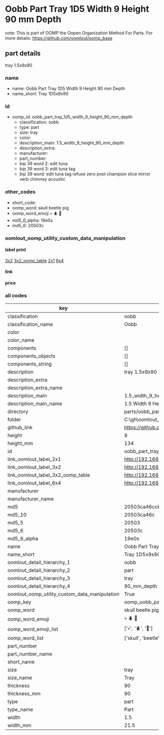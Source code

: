 # Oobb Part Tray 1D5 Width 9 Height 90 mm Depth  

note: This is part of OOMP the Oopen Organization Method For Parts. For more details: https://github.com/oomlout/oomp_base

##  part details
  



tray 1.5x9x90



### name
* name: Oobb Part Tray 1D5 Width 9 Height 90 mm Depth
* name_short: Tray 1D5x9x90 
### id
* oomp_id: oobb_part_tray_1d5_width_9_height_90_mm_depth
  * classification: oobb
  * type: part
  * size: tray
  * color: 
  * description_main: 1.5_width_9_height_90_mm_depth
  * description_extra: 
  * manufacturer: 
  * part_number: 
  * bip 39 word 2: edit tuna
  * bip 39 word 3: edit tuna tag
  * bip 39 word: edit tuna tag refuse zero pool champion slice mirror verb chimney acoustic

### other_codes
* short_code: 
* oomp_word: skull beetle pig
* oomp_word_emoji :skull: :beetle: :pig:
* md5_6_alpha: 19e0s
* md5_6: 20503c






### oomlout_oomp_utility_custom_data_manipulation
#### label print
[3x2](http://192.168.1.245:1112/?label=oomp%2019e0s)
[3x2_oomp_table](http://192.168.1.108:1112/?label=oomp%2019e0s)
[2x1](http://192.168.1.242:1112/?label=oomp%2019e0s)
[6x4](http://192.168.1.55:1112/?label=oomp%2019e0s)    

#### link

                              

#### price







### all codes 
| key | value |  
| --- | --- |  
| classification | oobb |  
| classification_name | Oobb |  
| color |  |  
| color_name |  |  
| components | [] |  
| components_objects | [] |  
| components_string | [] |  
| description | tray 1.5x9x90 |  
| description_extra |  |  
| description_extra_name |  |  
| description_main | 1.5_width_9_height_90_mm_depth |  
| description_main_name | 1.5 Width 9 Height 90 mm Depth |  
| directory | parts/oobb_part_tray_1d5_width_9_height_90_mm_depth |  
| folder | C:\gh\oomlout_oobb_version_4_generated_parts\parts\oobb_part_tray_1d5_width_9_height_90_mm_depth |  
| github_link | https://github.com/oomlout/oomlout_oomp_part_src/tree/main/parts/oobb_part_tray_1d5_width_9_height_90_mm_depth |  
| height | 9 |  
| height_mm | 134 |  
| id | oobb_part_tray_1d5_width_9_height_90_mm_depth |  
| link_oomlout_label_2x1 | http://192.168.1.242:1112/?label=oomp%2019e0s |  
| link_oomlout_label_3x2 | http://192.168.1.245:1112/?label=oomp%2019e0s |  
| link_oomlout_label_3x2_oomp_table | http://192.168.1.108:1112/?label=oomp%2019e0s |  
| link_oomlout_label_6x4 | http://192.168.1.55:1112/?label=oomp%2019e0s |  
| manufacturer |  |  
| manufacturer_name |  |  
| md5 | 20503ca46ccb64c2a07fdb47ba7a9a33 |  
| md5_10 | 20503ca46c |  
| md5_5 | 20503 |  
| md5_6 | 20503c |  
| md5_6_alpha | 19e0s |  
| name | Oobb Part Tray 1D5 Width 9 Height 90 mm Depth |  
| name_short | Tray 1D5x9x90  |  
| oomlout_detail_hierarchy_1 | oobb |  
| oomlout_detail_hierarchy_2 | part |  
| oomlout_detail_hierarchy_3 | tray |  
| oomlout_detail_hierarchy_4 | 90_mm_depth |  
| oomlout_oomp_utility_custom_data_manipulation | True |  
| oomp_key | oomp_oobb_part_tray_1d5_width_9_height_90_mm_depth |  
| oomp_word | skull beetle pig |  
| oomp_word_emoji | :skull: :beetle: :pig: |  
| oomp_word_emoji_list | [':skull:', ':beetle:', ':pig:'] |  
| oomp_word_list | ['skull', 'beetle', 'pig'] |  
| part_number |  |  
| part_number_name |  |  
| short_name |  |  
| size | tray |  
| size_name | Tray |  
| thickness | 90 |  
| thickness_mm | 90 |  
| type | part |  
| type_name | Part |  
| width | 1.5 |  
| width_mm | 21.5 |  
